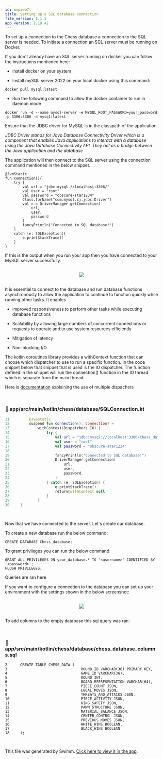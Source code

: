 ```yaml
---
id: wvpiwo7l
title: Setting up a SQL database connection
file_version: 1.1.3
app_version: 1.18.42
---
```


To set up a connection to the Chess database a connection to the SQL server is needed. To initiate a connection an SQL server must be running on Docker.

If you don't already have an SQL server running on docker you can follow the instructions mentioned here:

*   Install docker on your system

*   Install mySQL server 2022 on your local docker using this command:

```
docker pull mysql:latest
```

*   Run the following command to allow the docker container to run in daemon mode

```
docker run -d --name mysql-server -e MYSQL_ROOT_PASSWORD=your_password -p 3306:3306 -d mysql:latest
```

Ensure that the JDBC driver for MySQL is in the classpath of the application

_JDBC Driver stands for Java Database Connectivity Driver which is a component that enables Java applications to interact with a database using the Java Database Connectivity API. They act as a bridge between the Java application and the database_

The application will then connect to the SQL server using the connection command mentioned in the below snippet.

```
@JvmStatic
fun connection(){
    try {
        val url = "jdbc:mysql://localhost:3306/"
        val user = "root"
        val password = "obscure-star1234"
        Class.forName("com.mysql.cj.jdbc.Driver")
        val c = DriverManager.getConnection(
            url,
            user,
            password
        )
        fancyPrintln("Connected to SQL database!")
    }
    catch (e: SQLException){
        e.printStackTrace()
    }
}
```

If this is the output when you run your app then you have connected to your MySQL server successfully.

<br/>

<div align="center"><img src="https://firebasestorage.googleapis.com/v0/b/swimmio.appspot.com/o/repositories%2FZ2l0aHViJTNBJTNBQ2hlc3MlM0ElM0FvYnNjdXJlLXN0YXI%3D%2Fee7a29bf-d81e-4c45-b520-a2523cb057b9.png?alt=media&token=39e21128-42b0-4e19-8c54-69bf06c1a87d" style="width:'50%'"/></div>

<br/>

It is essential to connect to the database and run database functions asynchronously to allow the application to continue to function quickly while running other tasks. It enables

*   Improved responsiveness to perform other tasks while executing database functions

*   Scalability by allowing large numbers of concurrent connections or requests to operate and to use system resources efficiently

*   Mitigation of latency

*   Non-blocking I/O

The kotlin coroutines library provides a withContext function that can choose which dispatcher to use to run a specific function. In the code snippet below that snippet that is used is the IO dispatcher. The function defined in the snippet will run the connection() function in the IO thread which is separate from the main thread.

Here is [documentation](https://medium.com/@humzakhalid94/understanding-the-power-of-withcontext-in-coroutines-15155f19518a#:~:text=The%20withContext%20function%20respects%20the,the%20parent%20coroutine%20is%20cancelled.) explaining the use of multiple dispachers

<br/>


<!-- NOTE-swimm-snippet: the lines below link your snippet to Swimm -->
### 📄 app/src/main/kotlin/chess/database/SQLConnection.kt
```kotlin
11         @JvmStatic
12         suspend fun connection(): Connection? =
13             withContext(Dispatchers.IO) {
14                 try {
15                     val url = "jdbc:mysql://localhost:3306/Chess_database"
16                     val user = "root"
17                     val password = "obscure-star1234"
18     
19                     fancyPrintln("Connected to SQL database!")
20                     DriverManager.getConnection(
21                         url,
22                         user,
23                         password,
24                     )
25                 } catch (e: SQLException) {
26                     e.printStackTrace()
27                     return@withContext null
28                 }
29             }
30     }
```

<br/>

Now that we have connected to the server. Let's create our database.

To create a new database run the below command:

```
CREATE DATABASE Chess_database;
```

To grant privileges you can run the below command:

```
GRANT ALL PRIVILEGES ON your_database.* TO '<username>' IDENTIFIED BY '<password>';
FLUSH PRIVILEGES;
```

Queries are ran here

If you want to configure a connection to the database you can set up your environment with the settings shown in the below screenshot:

<br/>

<div align="center"><img src="https://firebasestorage.googleapis.com/v0/b/swimmio.appspot.com/o/repositories%2FZ2l0aHViJTNBJTNBQ2hlc3MlM0ElM0FvYnNjdXJlLXN0YXI%3D%2F4d6fa0cd-81fd-4bd8-a888-112ba3262730.png?alt=media&token=011bbcbc-8f8a-405b-95aa-13b7a3e84484" style="width:'100%'"/></div>

<br/>

To add columns to the empty database this sql query was ran:

<br/>


<!-- NOTE-swimm-snippet: the lines below link your snippet to Swimm -->
### 📄 app/src/main/kotlin/chess/database/chess_database_columns.sql
```plsql
2      CREATE TABLE CHESS_DATA (
3                                  ROUND_ID VARCHAR(36) PRIMARY KEY,
4                                  GAME_ID VARCHAR(36),
5                                  ROUND INT,
6                                  BOARD_REPRESENTATION VARCHAR(64),
7                                  PIECE_COUNT JSON,
8                                  LEGAL_MOVES JSON,
9                                  THREATS_AND_ATTACKS JSON,
10                                 PIECE_ACTIVITY JSON,
11                                 KING_SAFETY JSON,
12                                 PAWN_STRUCTURE JSON,
13                                 MATERIAL_BALANCE JSON,
14                                 CENTER_CONTROL JSON,
15                                 PREVIOUS_MOVES JSON,
16                                 WHITE_WINS BOOLEAN,
17                                 BLACK_WINS BOOLEAN
18     );
```

<br/>

This file was generated by Swimm. [Click here to view it in the app](https://app.swimm.io/repos/Z2l0aHViJTNBJTNBQ2hlc3MlM0ElM0FvYnNjdXJlLXN0YXI=/docs/wvpiwo7l).
